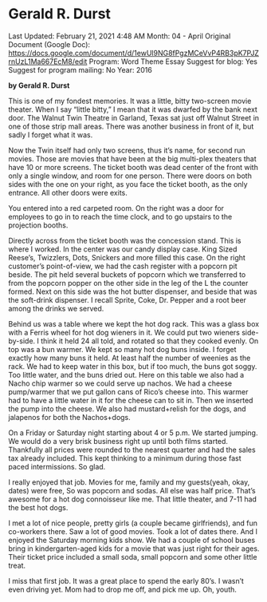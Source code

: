# Gerald R. Durst

Last Updated: February 21, 2021 4:48 AM
Month: 04 - April
Original Document (Google Doc): https://docs.google.com/document/d/1ewUl9NG8fPgzMCeVvP4RB3pK7PJZrnUzL1Ma667EcM8/edit
Program: Word Theme Essay
Suggest for blog: Yes
Suggest for program mailing: No
Year: 2016

**by Gerald R. Durst**

This is one of my fondest memories. It was a little, bitty two-screen movie theater. When I say “little bitty,” I mean that it was dwarfed by the bank next door. The Walnut Twin Theatre in Garland, Texas sat just off Walnut Street in one of those strip mall areas. There was another business in front of it, but sadly I forget what it was.

Now the Twin itself had only two screens, thus it’s name, for second run movies. Those are movies that have been at the big multi-plex theaters that have 10 or more screens. The ticket booth was dead center of the front with only a single window, and room for one person. There were doors on both sides with the one on your right, as you face the ticket booth, as the only entrance. All other doors were exits.

You entered into a red carpeted room. On the right was a door for employees to go in to reach the time clock, and to go upstairs to the projection booths.

Directly across from the ticket booth was the concession stand. This is where I worked. In the center was our candy display case. King Sized Reese’s, Twizzlers, Dots, Snickers and more filled this case. On the right customer’s point-of-view, we had the cash register with a popcorn pit beside. The pit held several buckets of popcorn which we transferred to from the popcorn popper on the other side in the leg of the L the counter formed. Next on this side was the hot butter dispenser, and beside that was the soft-drink dispenser. I recall Sprite, Coke, Dr. Pepper and a root beer among the drinks we served.

Behind us was a table where we kept the hot dog rack. This was a glass box with a Ferris wheel for hot dog wieners in it. We could put two wieners side-by-side. I think it held 24 all told, and rotated so that they cooked evenly. On top was a bun warmer. We kept so many hot dog buns inside. I forget exactly how many buns it held. At least half the number of weenies as the rack. We had to keep water in this box, but if too much, the buns got soggy. Too little water, and the buns dried out. Here on this table we also had a Nacho chip warmer so we could serve up nachos. We had a cheese pump/warmer that we put gallon cans of Rico’s cheese into. This warmer had to have a little water in it for the cheese can to sit in. Then we inserted the pump into the cheese. We also had mustard+relish for the dogs, and jalapenos for both the Nachos+dogs.

On a Friday or Saturday night starting about 4 or 5 p.m. We started jumping. We would do a very brisk business right up until both films started. Thankfully all prices were rounded to the nearest quarter and had the sales tax already included. This kept thinking to a minimum during those fast paced intermissions. So glad.

I really enjoyed that job. Movies for me, family and my guests(yeah, okay, dates) were free, So was popcorn and sodas. All else was half price. That’s awesome for a hot dog connoisseur like me. That little theater, and 7-11 had the best hot dogs.

I met a lot of nice people, pretty girls (a couple became girlfriends), and fun co-workers there. Saw a lot of good movies. Took a lot of dates there. And I enjoyed the Saturday morning kids show. We had a couple of school buses bring in kindergarten-aged kids for a movie that was just right for their ages. Their ticket price included a small soda, small popcorn and some other little treat.

I miss that first job. It was a great place to spend the early 80’s. I wasn’t even driving yet. Mom had to drop me off, and pick me up. Oh, youth.